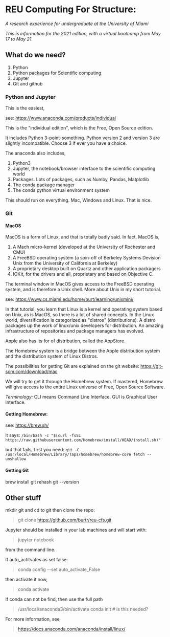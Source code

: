 

# REU Computing For Structure:
_A research experience for undergraduate at the University of Miami_

_This is information for the 2021 edition, with a virtual bootcamp from May 17 to May 21._

## What do we need?

1. Python
1. Python packages for Scientific computing
1. Jupyter
1. Git and github


### Python and Jupyter

This is the easiest, 

see: https://www.anaconda.com/products/individual

This is the "individual edition", which is the Free, Open Source edition. 

It includes Python 3-point-something. Python version 2 and version 3 are slightly
incompatible. Choose 3 if ever you have a choice.

The anaconda also includes,

1. Python3
1. Jupyter, the notebook/browser interface to the scientific computing world
1. Packages. Lots of packages, such as Numby, Pandas, Matplotlib
1. The conda package manager
1. The conda python virtual environment system

This should run on everything. Mac, Windows and Linux. That is nice.




### Git


#### MacOS

MacOS is a form of Linux, and that is totally badly said. In fact, MacOS is,

1. A Mach micro-kernel (developed at the University of Rochester and CMU)
1. A FreeBSD operating system (a spin-off of Berkeley Systems Devision Unix from 
the University of California at Berkeley)
1. A proprietary desktop built on Quartz and other application packagers
1. IOKit, for the drivers and all, proprietary and based on Objective C.

The terminal window in MacOS gives access to the FreeBSD operating system, and is 
therefore a Unix shell. More about Unix in my short tutorial.

see: https://www.cs.miami.edu/home/burt/learning/unixmini/

In that tutorial, you learn that Linux is a kernel and operating system based on 
Unix, as is MacOS, so there is a lot of shared concepts. In the Linux world, 
diversification is categorized as "distros" (distributions). A distro packages up
the work of linux/unix developers for distribution. An amazing infrastructure of 
repositories and package managers has evolved.

Apple also has its for of distribution, called the AppStore.

The Homebrew system is a bridge between the Apple distribution system and the 
distribution system of Linux Distros. 

The possibilities for getting Git are explained on the git website:
 https://git-scm.com/download/mac

We will try to get it through the Homebrew system. If mastered, Homebrew will 
give access to the entire Linux universe of Free, Open Source Software.


_Terminology:_ CLI means Command Line Interface. GUI is Graphical User Interface.

#### Getting Homebrew:

see: https://brew.sh/

it says:
``/bin/bash -c "$(curl -fsSL https://raw.githubusercontent.com/Homebrew/install/HEAD/install.sh)"``

but that fails, first you need:
`git -C /usr/local/Homebrew/Library/Taps/homebrew/homebrew-core fetch --unshallow`


#### Getting Git

   brew install git
   rehash
   git --version 


## Other stuff



mkdir git and cd to git
then clone the repo:

> git clone https://github.com/burtr/reu-cfs.git

Jupyter should be installed in your lab machines and will start with:

> jupyter notebook

from the command line.

If auto_actitvates as set false:

> conda config --set auto_activate_False

then activate it now,

> conda activate

If conda can not be find, then use the full path

> /usr/local/anaconda3/bin/activate
conda init # is this needed?

For more information, see

> https://docs.anaconda.com/anaconda/install/linux/


